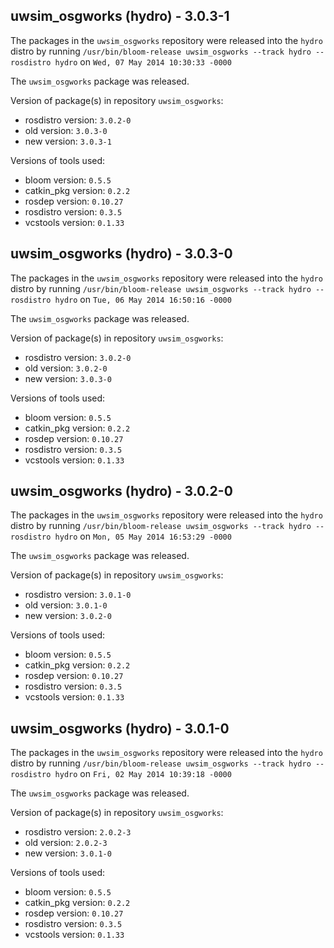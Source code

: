 ## uwsim_osgworks (hydro) - 3.0.3-1

The packages in the `uwsim_osgworks` repository were released into the `hydro` distro by running `/usr/bin/bloom-release uwsim_osgworks --track hydro --rosdistro hydro` on `Wed, 07 May 2014 10:30:33 -0000`

The `uwsim_osgworks` package was released.

Version of package(s) in repository `uwsim_osgworks`:
- rosdistro version: `3.0.2-0`
- old version: `3.0.3-0`
- new version: `3.0.3-1`

Versions of tools used:
- bloom version: `0.5.5`
- catkin_pkg version: `0.2.2`
- rosdep version: `0.10.27`
- rosdistro version: `0.3.5`
- vcstools version: `0.1.33`


## uwsim_osgworks (hydro) - 3.0.3-0

The packages in the `uwsim_osgworks` repository were released into the `hydro` distro by running `/usr/bin/bloom-release uwsim_osgworks --track hydro --rosdistro hydro` on `Tue, 06 May 2014 16:50:16 -0000`

The `uwsim_osgworks` package was released.

Version of package(s) in repository `uwsim_osgworks`:
- rosdistro version: `3.0.2-0`
- old version: `3.0.2-0`
- new version: `3.0.3-0`

Versions of tools used:
- bloom version: `0.5.5`
- catkin_pkg version: `0.2.2`
- rosdep version: `0.10.27`
- rosdistro version: `0.3.5`
- vcstools version: `0.1.33`


## uwsim_osgworks (hydro) - 3.0.2-0

The packages in the `uwsim_osgworks` repository were released into the `hydro` distro by running `/usr/bin/bloom-release uwsim_osgworks --track hydro --rosdistro hydro` on `Mon, 05 May 2014 16:53:29 -0000`

The `uwsim_osgworks` package was released.

Version of package(s) in repository `uwsim_osgworks`:
- rosdistro version: `3.0.1-0`
- old version: `3.0.1-0`
- new version: `3.0.2-0`

Versions of tools used:
- bloom version: `0.5.5`
- catkin_pkg version: `0.2.2`
- rosdep version: `0.10.27`
- rosdistro version: `0.3.5`
- vcstools version: `0.1.33`


## uwsim_osgworks (hydro) - 3.0.1-0

The packages in the `uwsim_osgworks` repository were released into the `hydro` distro by running `/usr/bin/bloom-release uwsim_osgworks --track hydro --rosdistro hydro` on `Fri, 02 May 2014 10:39:18 -0000`

The `uwsim_osgworks` package was released.

Version of package(s) in repository `uwsim_osgworks`:
- rosdistro version: `2.0.2-3`
- old version: `2.0.2-3`
- new version: `3.0.1-0`

Versions of tools used:
- bloom version: `0.5.5`
- catkin_pkg version: `0.2.2`
- rosdep version: `0.10.27`
- rosdistro version: `0.3.5`
- vcstools version: `0.1.33`



